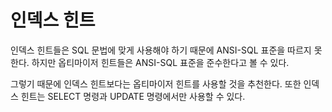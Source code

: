# 인덱스 힌트

인덱스 힌트들은 SQL 문법에 맞게 사용해야 하기 때문에 ANSI-SQL 표준을 따르지 못한다. 하지만 옵티마이저 힌트들은 ANSI-SQL 표준을 준수한다고 볼 수 있다.

그렇기 때문에 인덱스 힌트보다는 옵티마이저 힌트를 사용할 것을 추천한다. 또한 인덱스 힌트는 SELECT 명령과 UPDATE 명령에서만 사용할 수 있다.